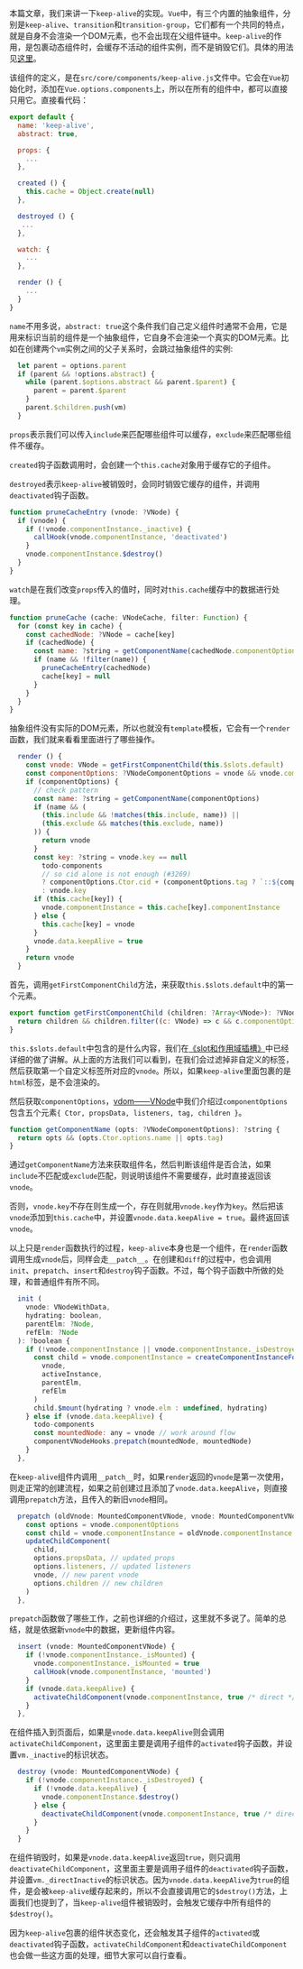 本篇文章，我们来讲一下`keep-alive`的实现。`Vue`中，有三个内置的抽象组件，分别是`keep-alive`、`transition`和`transition-group`，它们都有一个共同的特点，就是自身不会渲染一个DOM元素，也不会出现在父组件链中。`keep-alive`的作用，是包裹动态组件时，会缓存不活动的组件实例，而不是销毁它们。具体的用法见[这里](https://cn.vuejs.org/v2/api/#keep-alive)。

该组件的定义，是在`src/core/components/keep-alive.js`文件中。它会在`Vue`初始化时，添加在`Vue.options.components`上，所以在所有的组件中，都可以直接只用它。直接看代码：

```JavaScript
export default {
  name: 'keep-alive',
  abstract: true,

  props: {
    ...
  },

  created () {
    this.cache = Object.create(null)
  },

  destroyed () {
   ...
  },

  watch: {
    ...
  },

  render () {
    ...
  }
}
```

`name`不用多说，`abstract: true`这个条件我们自己定义组件时通常不会用，它是用来标识当前的组件是一个抽象组件，它自身不会渲染一个真实的DOM元素。比如在创建两个`vm`实例之间的父子关系时，会跳过抽象组件的实例:

```JavaScript
  let parent = options.parent
  if (parent && !options.abstract) {
    while (parent.$options.abstract && parent.$parent) {
      parent = parent.$parent
    }
    parent.$children.push(vm)
  }
```

`props`表示我们可以传入`include`来匹配哪些组件可以缓存，`exclude`来匹配哪些组件不缓存。

`created`钩子函数调用时，会创建一个`this.cache`对象用于缓存它的子组件。

`destroyed`表示`keep-alive`被销毁时，会同时销毁它缓存的组件，并调用`deactivated`钩子函数。

```JavaScript
function pruneCacheEntry (vnode: ?VNode) {
  if (vnode) {
    if (!vnode.componentInstance._inactive) {
      callHook(vnode.componentInstance, 'deactivated')
    }
    vnode.componentInstance.$destroy()
  }
}
```

`watch`是在我们改变`props`传入的值时，同时对`this.cache`缓存中的数据进行处理。

```JavaScript
function pruneCache (cache: VNodeCache, filter: Function) {
  for (const key in cache) {
    const cachedNode: ?VNode = cache[key]
    if (cachedNode) {
      const name: ?string = getComponentName(cachedNode.componentOptions)
      if (name && !filter(name)) {
        pruneCacheEntry(cachedNode)
        cache[key] = null
      }
    }
  }
}
```

抽象组件没有实际的DOM元素，所以也就没有`template`模板，它会有一个`render`函数，我们就来看看里面进行了哪些操作。

```JavaScript
  render () {
    const vnode: VNode = getFirstComponentChild(this.$slots.default)
    const componentOptions: ?VNodeComponentOptions = vnode && vnode.componentOptions
    if (componentOptions) {
      // check pattern
      const name: ?string = getComponentName(componentOptions)
      if (name && (
        (this.include && !matches(this.include, name)) ||
        (this.exclude && matches(this.exclude, name))
      )) {
        return vnode
      }
      const key: ?string = vnode.key == null
        todo-components
        // so cid alone is not enough (#3269)
        ? componentOptions.Ctor.cid + (componentOptions.tag ? `::${componentOptions.tag}` : '')
        : vnode.key
      if (this.cache[key]) {
        vnode.componentInstance = this.cache[key].componentInstance
      } else {
        this.cache[key] = vnode
      }
      vnode.data.keepAlive = true
    }
    return vnode
  }
```

首先，调用`getFirstComponentChild`方法，来获取`this.$slots.default`中的第一个元素。

```JavaScript
export function getFirstComponentChild (children: ?Array<VNode>): ?VNode {
  return children && children.filter((c: VNode) => c && c.componentOptions)[0]
}
```

`this.$slots.default`中包含的是什么内容，我们在[《slot和作用域插槽》](slot和作用域插槽.md)中已经详细的做了讲解。从上面的方法我们可以看到，在我们会过滤掉非自定义的标签，然后获取第一个自定义标签所对应的`vnode`。所以，如果`keep-alive`里面包裹的是`html`标签，是不会渲染的。

然后获取`componentOptions`，[vdom——VNode](vdom——VNode.md)中我们介绍过`componentOptions`包含五个元素`{ Ctor, propsData, listeners, tag, children }`。

```JavaScript
function getComponentName (opts: ?VNodeComponentOptions): ?string {
  return opts && (opts.Ctor.options.name || opts.tag)
}
```

通过`getComponentName`方法来获取组件名，然后判断该组件是否合法，如果`include`不匹配或`exclude`匹配，则说明该组件不需要缓存，此时直接返回该`vnode`。

否则，`vnode.key`不存在则生成一个，存在则就用`vnode.key`作为`key`。然后把该`vnode`添加到`this.cache`中，并设置`vnode.data.keepAlive = true`。最终返回该`vnode`。

以上只是`render`函数执行的过程，`keep-alive`本身也是一个组件，在`render`函数调用生成`vnode`后，同样会走`__patch__`。在创建和`diff`的过程中，也会调用`init`、`prepatch`、`insert`和`destroy`钩子函数。不过，每个钩子函数中所做的处理，和普通组件有所不同。

```JavaScript
  init (
    vnode: VNodeWithData,
    hydrating: boolean,
    parentElm: ?Node,
    refElm: ?Node
  ): ?boolean {
    if (!vnode.componentInstance || vnode.componentInstance._isDestroyed) {
      const child = vnode.componentInstance = createComponentInstanceForVnode(
        vnode,
        activeInstance,
        parentElm,
        refElm
      )
      child.$mount(hydrating ? vnode.elm : undefined, hydrating)
    } else if (vnode.data.keepAlive) {
      todo-components
      const mountedNode: any = vnode // work around flow
      componentVNodeHooks.prepatch(mountedNode, mountedNode)
    }
  },
```

在`keep-alive`组件内调用`__patch__`时，如果`render`返回的`vnode`是第一次使用，则走正常的创建流程，如果之前创建过且添加了`vnode.data.keepAlive`，则直接调用`prepatch`方法，且传入的新旧`vnode`相同。

```JavaScript
  prepatch (oldVnode: MountedComponentVNode, vnode: MountedComponentVNode) {
    const options = vnode.componentOptions
    const child = vnode.componentInstance = oldVnode.componentInstance
    updateChildComponent(
      child,
      options.propsData, // updated props
      options.listeners, // updated listeners
      vnode, // new parent vnode
      options.children // new children
    )
  },
```

`prepatch`函数做了哪些工作，之前也详细的介绍过，这里就不多说了。简单的总结，就是依据新`vnode`中的数据，更新组件内容。

```JavaScript
  insert (vnode: MountedComponentVNode) {
    if (!vnode.componentInstance._isMounted) {
      vnode.componentInstance._isMounted = true
      callHook(vnode.componentInstance, 'mounted')
    }
    if (vnode.data.keepAlive) {
      activateChildComponent(vnode.componentInstance, true /* direct */)
    }
  },
```

在组件插入到页面后，如果是`vnode.data.keepAlive`则会调用`activateChildComponent`，这里面主要是调用子组件的`activated`钩子函数，并设置`vm._inactive`的标识状态。

```JavaScript
  destroy (vnode: MountedComponentVNode) {
    if (!vnode.componentInstance._isDestroyed) {
      if (!vnode.data.keepAlive) {
        vnode.componentInstance.$destroy()
      } else {
        deactivateChildComponent(vnode.componentInstance, true /* direct */)
      }
    }
  }
```

在组件销毁时，如果是`vnode.data.keepAlive`返回`true`，则只调用`deactivateChildComponent`，这里面主要是调用子组件的`deactivated`钩子函数，并设置`vm._directInactive`的标识状态。因为`vnode.data.keepAlive`为`true`的组件，是会被`keep-alive`缓存起来的，所以不会直接调用它的`$destroy()`方法，上面我们也提到了，当`keep-alive`组件被销毁时，会触发它缓存中所有组件的`$destroy()`。

因为`keep-alive`包裹的组件状态变化，还会触发其子组件的`activated`或`deactivated`钩子函数，`activateChildComponent`和`deactivateChildComponent`也会做一些这方面的处理，细节大家可以自行查看。